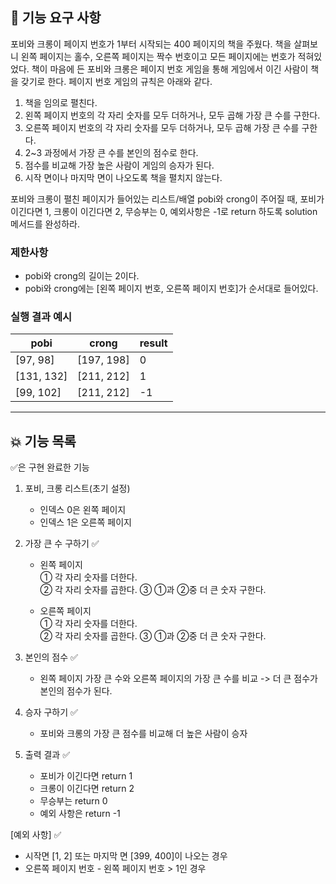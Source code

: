 ## 🚀 기능 요구 사항

포비와 크롱이 페이지 번호가 1부터 시작되는 400 페이지의 책을 주웠다. 책을 살펴보니 왼쪽 페이지는 홀수, 오른쪽 페이지는 짝수 번호이고 모든 페이지에는 번호가 적혀있었다. 책이 마음에 든 포비와 크롱은 페이지 번호 게임을 통해 게임에서 이긴 사람이 책을 갖기로 한다. 페이지 번호 게임의 규칙은 아래와 같다.

1. 책을 임의로 펼친다.
2. 왼쪽 페이지 번호의 각 자리 숫자를 모두 더하거나, 모두 곱해 가장 큰 수를 구한다.
3. 오른쪽 페이지 번호의 각 자리 숫자를 모두 더하거나, 모두 곱해 가장 큰 수를 구한다.
4. 2~3 과정에서 가장 큰 수를 본인의 점수로 한다.
5. 점수를 비교해 가장 높은 사람이 게임의 승자가 된다.
6. 시작 면이나 마지막 면이 나오도록 책을 펼치지 않는다.

포비와 크롱이 펼친 페이지가 들어있는 리스트/배열 pobi와 crong이 주어질 때, 포비가 이긴다면 1, 크롱이 이긴다면 2, 무승부는 0, 예외사항은 -1로 return 하도록 solution 메서드를 완성하라.

### 제한사항

- pobi와 crong의 길이는 2이다.
- pobi와 crong에는 [왼쪽 페이지 번호, 오른쪽 페이지 번호]가 순서대로 들어있다.

### 실행 결과 예시

| pobi | crong | result |
| --- | --- | --- |
| [97, 98] | [197, 198] | 0 |
| [131, 132] | [211, 212] | 1 |
| [99, 102] | [211, 212] | -1 |

---

## 💥 기능 목록 


✅은 구현 완료한 기능

1. 포비, 크롱 리스트(초기 설정)
   - 인덱스 0은 왼쪽 페이지
   - 인덱스 1은 오른쪽 페이지

2. 가장 큰 수 구하기 ✅

   - 왼쪽 페이지  
  ① 각 자리 숫자를 더한다.   
  ② 각 자리 숫자를 곱한다.
  ③ ①과 ②중 더 큰 숫자 구한다.

   - 오른쪽 페이지  
  ① 각 자리 숫자를 더한다.   
  ② 각 자리 숫자를 곱한다.
  ③ ①과 ②중 더 큰 숫자 구한다.

3. 본인의 점수 ✅
   - 왼쪽 페이지 가장 큰 수와 오른쪽 페이지의 가장 큰 수를 비교 -> 더 큰 점수가 본인의 점수가 된다.

4. 승자 구하기 ✅
   - 포비와 크롱의 가장 큰 점수를 비교해 더 높은 사람이 승자

5. 출력 결과 ✅
   - 포비가 이긴다면 return 1
   - 크롱이 이긴다면 return 2
   - 무승부는 return 0
   - 예외 사항은 return -1

[예외 사항] ✅
   - 시작면 [1, 2] 또는 마지막 면 [399, 400]이 나오는 경우
   - 오른쪽 페이지 번호 - 왼쪽 페이지 번호 > 1인 경우




